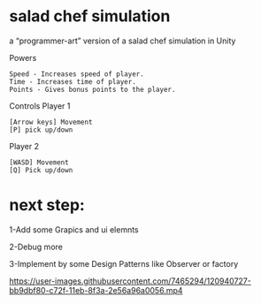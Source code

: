 # salad chef simulation
 a “programmer-art” version of a salad chef simulation in Unity


Powers

    Speed - Increases speed of player.
    Time - Increases time of player.
    Points - Gives bonus points to the player.

Controls
Player 1

    [Arrow keys] Movement
    [P] pick up/down

Player 2

    [WASD] Movement
    [Q] Pick up/down


# next step:
1-Add some Grapics and ui elemnts

2-Debug more

3-Implement by some Design Patterns like Observer or factory



https://user-images.githubusercontent.com/7465294/120940727-bb9dbf80-c72f-11eb-8f3a-2e56a96a0056.mp4

